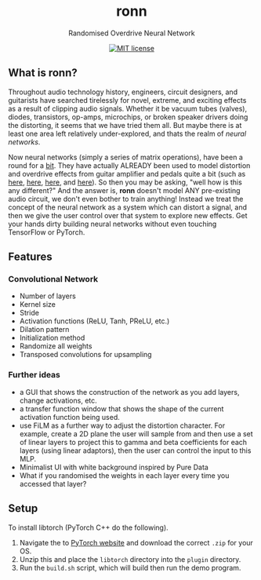 <div  align="center">
<!-- <img src="docs/"> -->

# ronn
Randomised Overdrive Neural Network

[![MIT license](https://img.shields.io/badge/License-MIT-blue.svg)](https://lbesson.mit-license.org/)

</div>

## What is ronn?
Throughout audio technology history, engineers, circuit designers, and guitarists have searched tirelessly for 
novel, extreme, and exciting effects as a result of clipping audio signals. Whether it be vacuum tubes (valves), 
diodes, transistors, op-amps, microchips, or broken speaker drivers doing the distorting, it seems that we have tried them all. 
But maybe there is at least one area left relatively under-explored, and thats the realm of *neural networks*. 

Now neural networks (simply a series of matrix operations), have been a round for a [bit](). They have actually
ALREADY been used to model distortion and overdrive effects from guitar amplifier and pedals quite a bit 
(such as [here](), [here](), [here](), and [here]()). So then you may be asking, "well how is this any different?"
And the answer is, **ronn** doesn't model ANY pre-existing audio circuit, we don't even bother to train anything! 
Instead we treat the concept of the neural network as a system which can distort a signal, and then we give the user 
control over that system to explore new effects. Get your hands dirty building neural networks without even
touching TensorFlow or PyTorch. 

## Features

### Convolutional Network
- Number of layers
- Kernel size 
- Stride
- Activation functions (ReLU, Tanh, PReLU, etc.)
- Dilation pattern
- Initialization method 
- Randomize all weights
- Transposed convolutions for upsampling

### Further ideas
- a GUI that shows the construction of the network as you add layers, change activations, etc. 
- a transfer function window that shows the shape of the current activation function being used. 
- use FiLM as a further way to adjust the distortion character. For example, create a 2D plane the
  user will sample from and then use a set of linear layers to project this to gamma and beta coefficients
  for each layers (using linear adaptors), then the user can control the input to this MLP. 
- Minimalist UI with white background inspired by Pure Data
- What if you randomised the weights in each layer every time you accessed that layer?

## Setup

To install libtorch (PyTorch C++ do the following).

1. Navigate the to [PyTorch website]() and download the correct `.zip` for your OS.     
2. Unzip this and place the `libtorch` directory into the `plugin` directory. 
3. Run the `build.sh` script, which will build then run the demo program. 